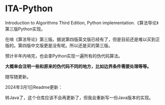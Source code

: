 # ITA-Python
Introduction to Algorithms Third Edition, Python implementation.《算法导论》第三版Python实现。

在啃《算法导论》第三版。据说第四版英文版已经有了，但是目前还是难以买到正版的。第四版中文版更是没有呢。所以还是买的第三版。

预计半年内啃完，也会拿Python实现一遍所有的伪代码算法。

**大概率会注明一些和原来的伪代码不同的地方，比如边界条件需要处理等等。**

随写随更新。

2024年3月1日Readme更新：

转Java了，这个仓库应该不会再更新了，但我会重新写一份Java版本的实现。
